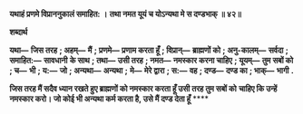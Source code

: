 **यथाहं प्रणमे विप्राननुकालं समाहित: ।** **तथा नमत यूयं च योऽन्यथा मे स दण्डभाक् ॥ ४२॥** 

**शब्दार्थ** 

**यथा—** **जिस तरह** **; अहम्—** **मैं** **; प्रणमे—** **प्रणाम करता हूँ** **; विप्रान्—** **ब्राह्मणों को** **; अनु-कालम्—** **सर्वदा** **; समाहित:—** **सावधानी** **के साथ** **; तथा—** **उसी तरह** **; नमत—** **नमस्कार करना चाहिए** **; यूयम्—** **तुम सबों को** **; च—** **भी** **; य:—** **जो** **; अन्यथा—** **अन्यथा** **;** **मे—** **मेरे द्वारा** **; स:—** **वह** **; दण्ड—** **दण्ड का** **; भाक्—** **भागी** **.** 

**जिस तरह मैं सदैव ध्यान रखते हुए ब्राह्मणों को नमस्कार करता हूँ उसी तरह तुम सबों को** **चाहिए कि उन्हें नमस्कार करो। जो कोई भी अन्यथा कर्म करता है, उसे मैं दण्ड देता हूँ** **** 